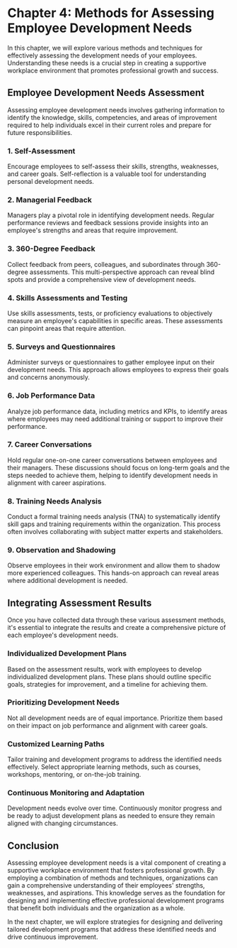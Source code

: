 Chapter 4: Methods for Assessing Employee Development Needs
===========================================================

In this chapter, we will explore various methods and techniques for effectively assessing the development needs of your employees. Understanding these needs is a crucial step in creating a supportive workplace environment that promotes professional growth and success.

Employee Development Needs Assessment
-------------------------------------

Assessing employee development needs involves gathering information to identify the knowledge, skills, competencies, and areas of improvement required to help individuals excel in their current roles and prepare for future responsibilities.

### **1. Self-Assessment**

Encourage employees to self-assess their skills, strengths, weaknesses, and career goals. Self-reflection is a valuable tool for understanding personal development needs.

### **2. Managerial Feedback**

Managers play a pivotal role in identifying development needs. Regular performance reviews and feedback sessions provide insights into an employee's strengths and areas that require improvement.

### **3. 360-Degree Feedback**

Collect feedback from peers, colleagues, and subordinates through 360-degree assessments. This multi-perspective approach can reveal blind spots and provide a comprehensive view of development needs.

### **4. Skills Assessments and Testing**

Use skills assessments, tests, or proficiency evaluations to objectively measure an employee's capabilities in specific areas. These assessments can pinpoint areas that require attention.

### **5. Surveys and Questionnaires**

Administer surveys or questionnaires to gather employee input on their development needs. This approach allows employees to express their goals and concerns anonymously.

### **6. Job Performance Data**

Analyze job performance data, including metrics and KPIs, to identify areas where employees may need additional training or support to improve their performance.

### **7. Career Conversations**

Hold regular one-on-one career conversations between employees and their managers. These discussions should focus on long-term goals and the steps needed to achieve them, helping to identify development needs in alignment with career aspirations.

### **8. Training Needs Analysis**

Conduct a formal training needs analysis (TNA) to systematically identify skill gaps and training requirements within the organization. This process often involves collaborating with subject matter experts and stakeholders.

### **9. Observation and Shadowing**

Observe employees in their work environment and allow them to shadow more experienced colleagues. This hands-on approach can reveal areas where additional development is needed.

Integrating Assessment Results
------------------------------

Once you have collected data through these various assessment methods, it's essential to integrate the results and create a comprehensive picture of each employee's development needs.

### **Individualized Development Plans**

Based on the assessment results, work with employees to develop individualized development plans. These plans should outline specific goals, strategies for improvement, and a timeline for achieving them.

### **Prioritizing Development Needs**

Not all development needs are of equal importance. Prioritize them based on their impact on job performance and alignment with career goals.

### **Customized Learning Paths**

Tailor training and development programs to address the identified needs effectively. Select appropriate learning methods, such as courses, workshops, mentoring, or on-the-job training.

### **Continuous Monitoring and Adaptation**

Development needs evolve over time. Continuously monitor progress and be ready to adjust development plans as needed to ensure they remain aligned with changing circumstances.

Conclusion
----------

Assessing employee development needs is a vital component of creating a supportive workplace environment that fosters professional growth. By employing a combination of methods and techniques, organizations can gain a comprehensive understanding of their employees' strengths, weaknesses, and aspirations. This knowledge serves as the foundation for designing and implementing effective professional development programs that benefit both individuals and the organization as a whole.

In the next chapter, we will explore strategies for designing and delivering tailored development programs that address these identified needs and drive continuous improvement.
